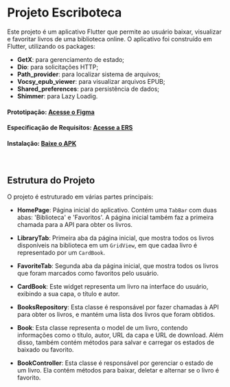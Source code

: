 # Projeto Escriboteca

Este projeto é um aplicativo Flutter que permite ao usuário baixar, visualizar e favoritar livros de uma biblioteca online.
O aplicativo foi construído em Flutter, utilizando os packages:
- **GetX**: para gerenciamento de estado;
- **Dio**: para solicitações HTTP;
- **Path_provider**: para localizar sistema de arquivos;
- **Vocsy_epub_viewer**: para visualizar arquivos EPUB;
- **Shared_preferences**: para persistência de dados;
- **Shimmer**: para Lazy Loadig.

#### Prototipação: [Acesse o Figma](https://www.figma.com/file/43t2ABcKBXbwslRQJa0CN6/Untitled?type=design&node-id=0%3A1&mode=design&t=8jdzEM8bE8DlLjPD-1)
#### Especificação de Requisitos: [Acesse a ERS](https://drive.google.com/file/d/1cmfsiBYZqxT7VwHCos-MqUc738-ywJfb/view?usp=sharing)
#### Instalação: [Baixe o APK]()

<br>

## Estrutura do Projeto

O projeto é estruturado em várias partes principais:

- **HomePage**: Página inicial do aplicativo. Contém uma `TabBar` com duas abas: 'Biblioteca' e 'Favoritos'. A página inicial também faz a primeira chamada para a API para obter os livros.

- **LibraryTab**: Primeira aba da página inicial, que mostra todos os livros disponíveis na biblioteca em um `GridView`, em que cadaa livro é representado por um `CardBook`.

- **FavoriteTab**: Segunda aba da página inicial, que mostra todos os livros que foram marcados como favoritos pelo usuário.

- **CardBook**: Este widget representa um livro na interface do usuário, exibindo a sua capa, o título e autor.

- **BooksRepository**: Esta classe é responsável por fazer chamadas à API para obter os livros, e mantém uma lista dos livros que foram obtidos.

- **Book**: Esta classe representa o model de um livro, contendo informações como o título, autor, URL da capa e URL de download. Além disso, também contém métodos para salvar e carregar os estados de baixado ou favorito.

- **BookController**: Esta classe é responsável por gerenciar o estado de um livro. Ela contém métodos para baixar, deletar e alternar se o livro é favorito.

